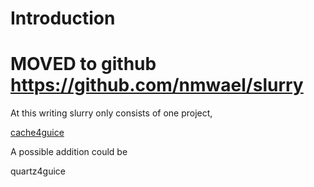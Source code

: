 # Introduction #

# MOVED to github https://github.com/nmwael/slurry #

At this writing slurry only consists of one project,

[cache4guice](WikiSyntax.md)

A possible addition could be

quartz4guice
